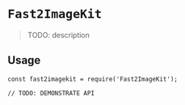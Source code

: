 # `Fast2ImageKit`

> TODO: description

## Usage

```
const fast2imagekit = require('Fast2ImageKit');

// TODO: DEMONSTRATE API
```
